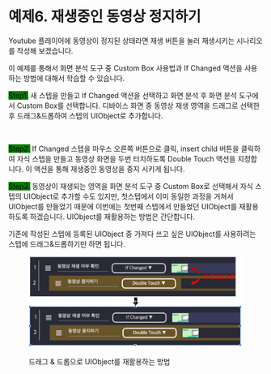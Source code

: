 # 예제6. 재생중인 동영상 정지하기

Youtube 플레이어에 동영상이 정지된 상태라면 재생 버튼을 눌러 재생시키는 시나리오를 작성해 보겠습니다.

이 예제를 통해서 화면 분석 도구 중 Custom Box 사용법과 If Changed 액션을 사용하는 방법에 대해서 학습할 수 있습니다.



<mark style="background-color:green;">Step1.</mark> 새 스텝을 만들고 If Changed 액션을 선택하고 화면 분석 후 화면 분석 도구에서 Custom Box를 선택합니다. 디바이스 화면 중 동영상 재생 영역을 드래그로 선택한 후 드래그&드롭하여 스텝의 UIObject로 추가합니다.&#x20;

<figure><img src="../.gitbook/assets/스크린샷 2022-09-26 오전 11.47.48.png" alt=""><figcaption></figcaption></figure>

<mark style="background-color:green;">Step2.</mark> If Changed 스텝을 마우스 오른쪽 버튼으로 클릭, insert child 버튼을 클릭하여 자식 스텝을 만들고 동영상 화면을 두번 터치하도록 Double Touch 액션을 지정합니다. 이 액션을 통해 재생중인 동영상을 중지 시키게 됩니다.

<mark style="background-color:green;">Step3.</mark> 동영상이 재생되는 영역을 화면 분석 도구 중 Custom Box로 선택해서 자식 스텝의 UIObject로 추가할 수도 있지만, 첫스텝에서 이미 동일한 과정을 거쳐서 UIObject를 만들었기 때문에 이번에는 첫번째 스텝에서 만들었던 UIObject를 재활용하도록 하겠습니다. UIObject를 재활용하는 방법은 간단합니다.&#x20;

기존에 작성된 스텝에 등록된 UIObject 중 가져다 쓰고 싶은 UIObject를 사용하려는 스텝에 드래그&드롭하기만 하면 됩니다.&#x20;

<figure><img src="../.gitbook/assets/image (65).png" alt=""><figcaption><p>드래그 &#x26; 드롭으로 UIObject를 재활용하는 방법</p></figcaption></figure>
